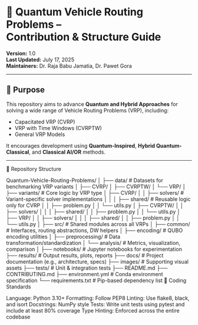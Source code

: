 # 🧭 Quantum Vehicle Routing Problems – <br> Contribution & Structure Guide <br>


**Version:** 1.0  
**Last Updated:** July 17, 2025  
**Maintainers:** Dr. Raja Babu Jamatia, Dr. Pawet Gora


---

## 🚀 Purpose

This repository aims to advance **Quantum and Hybrid Approaches** for solving a wide range of Vehicle Routing Problems (VRP), including:

- Capacitated VRP (CVRP)
- VRP with Time Windows (CVRPTW)
- General VRP Models

It encourages development using **Quantum-Inspired**, **Hybrid Quantum-Classical**, and **Classical AI/OR** methods.

---




🧱 Repository Structure

Quantum-Vehicle-Routing-Problems/
│
├── data/                     # Datasets for benchmarking VRP variants
│   ├── CVRP/
│   ├── CVRPTW/
│   └── VRP/
│
├── variants/                 # Core logic by VRP type
│   ├── CVRP/
│   │   ├── solvers/          # Variant-specific solver implementations
│   │   │   ├── shared/       # Reusable logic only for CVRP
│   │   ├── problem.py
│   │   └── utils.py
│   ├── CVRPTW/
│   │   ├── solvers/
│   │   │   ├── shared/
│   │   ├── problem.py
│   │   └── utils.py
│   ├── VRP/
│   │   ├── solvers/
│   │   │   ├── shared/
│   │   ├── problem.py
│   │   └── utils.py
│
├── src/                      # Shared modules across all VRPs
│   ├── common/               # Interfaces, routing abstractions, DW helpers
│   ├── encoding/             # QUBO encoding utilities
│   ├── preprocessing/        # Data transformation/standardization
│   └── analysis/             # Metrics, visualization, comparison
│
├── notebooks/                # Jupyter notebooks for experimentation
├── results/                  # Output results, plots, reports
├── docs/                     # Project documentation (e.g., architecture, specs)
├── images/                   # Supporting visual assets
├── tests/                    # Unit & integration tests
├── README.md
├── CONTRIBUTING.md
├── environment.yml           # Conda environment specification
└── requirements.txt          # Pip-based dependency list
📜 Coding Standards

Language: Python 3.10+
Formatting: Follow PEP8
Linting: Use flake8, black, and isort
Docstrings: NumPy style
Tests: Write unit tests using pytest and include at least 80% coverage
Type Hinting: Enforced across the entire codebase
